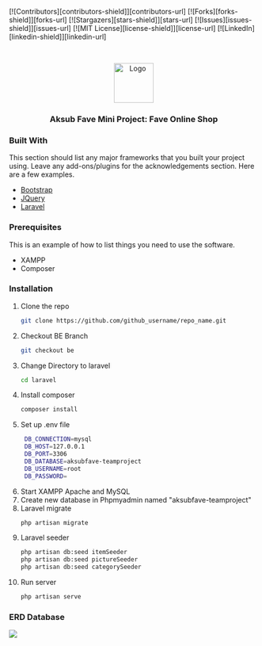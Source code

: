 [![Contributors][contributors-shield]][contributors-url]
[![Forks][forks-shield]][forks-url]
[![Stargazers][stars-shield]][stars-url]
[![Issues][issues-shield]][issues-url]
[![MIT License][license-shield]][license-url]
[![LinkedIn][linkedin-shield]][linkedin-url]


<br />
<p align="center">
  <a href="https://github.com/astriddwrn/aksubFave-teamProject/">
    <img src="{{ asset('Assets/logo-website.png')}}" alt="Logo" width="80" height="80">
  </a>

  <h3 align="center">Aksub Fave Mini Project: Fave Online Shop</h3>

</p>

### Built With

This section should list any major frameworks that you built your project using. Leave any add-ons/plugins for the acknowledgements section. Here are a few examples.
* [Bootstrap](https://getbootstrap.com)
* [JQuery](https://jquery.com)
* [Laravel](https://laravel.com)

### Prerequisites

This is an example of how to list things you need to use the software.
* XAMPP
* Composer

### Installation

1. Clone the repo
   ```sh
   git clone https://github.com/github_username/repo_name.git
   ```
2. Checkout BE Branch
   ```sh
   git checkout be
   ```
3. Change Directory to laravel
   ```sh
   cd laravel
   ```
4. Install composer
   ```sh
   composer install
   ```
5. Set up .env file
   ```sh
    DB_CONNECTION=mysql
    DB_HOST=127.0.0.1
    DB_PORT=3306
    DB_DATABASE=aksubfave-teamproject
    DB_USERNAME=root
    DB_PASSWORD=
   ``` 
6. Start XAMPP Apache and MySQL
7. Create new database in Phpmyadmin named "aksubfave-teamproject"
8. Laravel migrate
    ```sh
   php artisan migrate
   ```
9. Laravel seeder
    ```sh
    php artisan db:seed itemSeeder
    php artisan db:seed pictureSeeder
    php artisan db:seed categorySeeder
   ```
10. Run server
    ```sh
    php artisan serve
    ```
    
### ERD Database
<img src="{{ asset('Assets/erd.png')}}">
